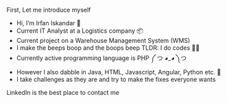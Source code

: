 First, Let me introduce myself

- Hi, I’m Irfan Iskandar 👋
- Current IT Analyst at a Logistics company 📦
- Current project on a Warehouse Management System (WMS)
- I make the beeps boop and the boops beep 
         TLDR: I do codes 👨‍💻
- Currently active programming language is PHP ༼ つ ◕_◕ ༽つ
- However I also dabble in Java, HTML, Javascript, Angular, Python etc. 🐍
- I take challenges as they are and try to make the fixes everyone wants

LinkedIn is the best place to contact me 
